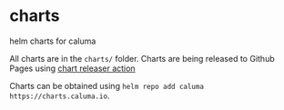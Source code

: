 # charts
helm charts for caluma

All charts are in the `charts/` folder. Charts are being released to Github Pages using [chart releaser action](https://github.com/helm/chart-releaser-action)

Charts can be obtained using `helm repo add caluma https://charts.caluma.io`.
